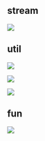 ## stream

![](
  ./stream.jpg)

## util
![](
  ./util-1.jpg)

![](
  ./util-2.jpg)

![](
  ./util-3.jpg)    
## fun
![](
  ./fun.jpg)